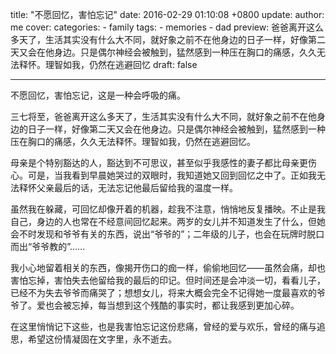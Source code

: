 title: "不愿回忆，害怕忘记"
date: 2016-02-29 01:10:08 +0800
update:
author: me
cover:
categories:
    - family
tags:
    - memories
    - dad
preview: 爸爸离开这么多天了，生活其实没有什么大不同，就好象之前不在他身边的日子一样，好像第二天又会在他身边。只是偶尔神经会被触到，猛然感到一种压在胸口的痛感，久久无法释怀。理智如我，仍然在逃避回忆
draft: false

---

不愿回忆，害怕忘记，这是一种会呼吸的痛。

三七将至，爸爸离开这么多天了，生活其实没有什么大不同，就好象之前不在他身边的日子一样，好像第二天又会在他身边。只是偶尔神经会被触到，猛然感到一种压在胸口的痛感，久久无法释怀。理智如我，仍然在逃避回忆。

母亲是个特别豁达的人，豁达到不可思议，甚至似乎我感性的妻子都比母亲更伤心。可是，当我看到早晨她哭过的双眼时，我知道她又回到回忆之中了。正如我无法释怀父亲最后的话，无法忘记他最后留给我的温度一样。

虽然我在躲藏，可回忆却像开着的机器，趁我不注意，悄悄地反复播映。不止是我自己，身边的人也常在不经意间回忆起来。两岁的女儿并不知道发生了什么，但她会不时发现和爷爷有关的东西，说出“爷爷的”；二年级的儿子，也会在玩牌时脱口而出“爷爷教的”……

我小心地留着相关的东西，像揭开伤口的痂一样，偷偷地回忆——虽然会痛，却也害怕忘掉，害怕失去他留给我的最后的印记。但时间还是会冲淡一切，看看儿子，已经不为失去爷爷而痛哭了；想想女儿，将来大概会完全不记得她一度最喜欢的爷爷了。爱也会被忘掉，每当想到这个残酷的事实时，都让我感到更加心碎。

在这里悄悄记下这些，也是我害怕忘记这份悲痛，曾经的爱与欢乐，曾经的痛与追思，希望这份情凝固在文字里，永不逝去。
